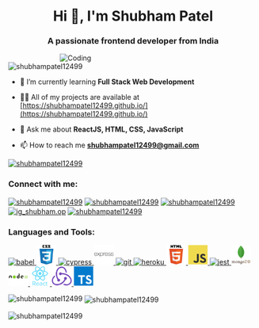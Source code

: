 <!-- <h1 align="center">Hi 👋, I'm Shubham Patel</h1>
<h3 align="center">A passionate frontend developer from India</h3>
<img align="right" alt="Coding" width="400" src="https://school.mangoanimate.com/wp-content/uploads/2021/01/56.png" alt="ERRor animated image"/>

<p align="left"> <img src="https://komarev.com/ghpvc/?username=shubhampatel12499&label=Profile%20views&color=0e75b6&style=flat" alt="shubhampatel12499" /> </p>

- 🌱 I’m currently learning **Full Stack Web Development**

- 💬 Ask me about **ReactJS, HTML, CSS, JavaScript**

- 📫 How to reach me **shubhampatel12499@gmail.com**

- 📄 Know about my experiences 

<h3 align="left">Connect with me:</h3>
<p align="left">
<a href="https://codepen.io/shubhampatel12499" target="blank"><img align="center" src="https://raw.githubusercontent.com/rahuldkjain/github-profile-readme-generator/master/src/images/icons/Social/codepen.svg" alt="shubhampatel12499" height="30" width="40" /></a>
<a href="https://linkedin.com/in/shubhampatel12499" target="blank"><img align="center" src="https://raw.githubusercontent.com/rahuldkjain/github-profile-readme-generator/master/src/images/icons/Social/linked-in-alt.svg" alt="shubhampatel12499" height="30" width="40" /></a>
<a href="https://codesandbox.com/shubhampatel12499" target="blank"><img align="center" src="https://raw.githubusercontent.com/rahuldkjain/github-profile-readme-generator/master/src/images/icons/Social/codesandbox.svg" alt="shubhampatel12499" height="30" width="40" /></a>
<a href="https://instagram.com/ig_shubham.op" target="blank"><img align="center" src="https://raw.githubusercontent.com/rahuldkjain/github-profile-readme-generator/master/src/images/icons/Social/instagram.svg" alt="ig_shubham.op" height="30" width="40" /></a>
<a href="https://www.leetcode.com/shubhampatel12499" target="blank"><img align="center" src="https://raw.githubusercontent.com/rahuldkjain/github-profile-readme-generator/master/src/images/icons/Social/leet-code.svg" alt="shubhampatel12499" height="30" width="40" /></a>
</p>

<h3 align="left">Languages and Tools:</h3>
<p align="left"> <a href="https://www.w3schools.com/css/" target="_blank" rel="noreferrer"> <img src="https://raw.githubusercontent.com/devicons/devicon/master/icons/css3/css3-original-wordmark.svg" alt="css3" width="40" height="40"/> </a> <a href="https://expressjs.com" target="_blank" rel="noreferrer"> <img src="https://raw.githubusercontent.com/devicons/devicon/master/icons/express/express-original-wordmark.svg" alt="express" width="40" height="40"/> </a> <a href="https://git-scm.com/" target="_blank" rel="noreferrer"> <img src="https://www.vectorlogo.zone/logos/git-scm/git-scm-icon.svg" alt="git" width="40" height="40"/> </a> <a href="https://heroku.com" target="_blank" rel="noreferrer"> <img src="https://www.vectorlogo.zone/logos/heroku/heroku-icon.svg" alt="heroku" width="40" height="40"/> </a> <a href="https://developer.mozilla.org/en-US/docs/Web/JavaScript" target="_blank" rel="noreferrer"> <img src="https://raw.githubusercontent.com/devicons/devicon/master/icons/javascript/javascript-original.svg" alt="javascript" width="40" height="40"/> </a> <a href="https://www.mongodb.com/" target="_blank" rel="noreferrer"> <img src="https://raw.githubusercontent.com/devicons/devicon/master/icons/mongodb/mongodb-original-wordmark.svg" alt="mongodb" width="40" height="40"/> </a> <a href="https://nodejs.org" target="_blank" rel="noreferrer"> <img src="https://raw.githubusercontent.com/devicons/devicon/master/icons/nodejs/nodejs-original-wordmark.svg" alt="nodejs" width="40" height="40"/> </a> <a href="https://reactjs.org/" target="_blank" rel="noreferrer"> <img src="https://raw.githubusercontent.com/devicons/devicon/master/icons/react/react-original-wordmark.svg" alt="react" width="40" height="40"/> </a> <a href="https://redux.js.org" target="_blank" rel="noreferrer"> <img src="https://raw.githubusercontent.com/devicons/devicon/master/icons/redux/redux-original.svg" alt="redux" width="40" height="40"/> </a> </p>

<p><img align="left" src="https://github-readme-stats.vercel.app/api/top-langs?username=shubhampatel12499&show_icons=true&locale=en&layout=compact" alt="shubhampatel12499" /></p>

<p>&nbsp;<img align="center" src="https://github-readme-stats.vercel.app/api?username=shubhampatel12499&show_icons=true&locale=en" alt="shubhampatel12499" /></p>

<p><img align="center" src="https://github-readme-streak-stats.herokuapp.com/?user=shubhampatel12499&" alt="shubhampatel12499" /></p> -->



<!-- [![MasterHead](https://1.bp.blogspot.com/-7A4WynwLsM...)](https://rishavchanda.io) -->
<h1 align="center">Hi 👋, I'm Shubham Patel</h1>
<h3 align="center">A passionate frontend developer from India</h3>
<img align="right" alt="Coding" width="400" src="https://school.mangoanimate.com/wp-content/uploads/2021/01/56.png" alt="ERRor animated image"/>

<p align="left"> <img src="https://komarev.com/ghpvc/?username=shubhampatel12499&label=Profile%20views&color=0e75b6&style=flat" alt="shubhampatel12499" /> </p>

- 🌱 I’m currently learning **Full Stack Web Development**

- 👨‍💻 All of my projects are available at [https://shubhampatel12499.github.io/](https://shubhampatel12499.github.io/)

- 💬 Ask me about **ReactJS, HTML, CSS, JavaScript**

- 📫 How to reach me **shubhampatel12499@gmail.com**

<p align="left"> <a href="https://github.com/ryo-ma/github-profile-trophy"><img src="https://github-profile-trophy.vercel.app/?username=shubhampatel12499" alt="shubhampatel12499" /></a> </p>

<h3 align="left">Connect with me:</h3>
<p align="left">
<a href="https://codepen.io/shubhampatel12499" target="blank"><img align="center" src="https://raw.githubusercontent.com/rahuldkjain/github-profile-readme-generator/master/src/images/icons/Social/codepen.svg" alt="shubhampatel12499" height="30" width="40" /></a>
<a href="https://linkedin.com/in/shubhampatel12499" target="blank"><img align="center" src="https://raw.githubusercontent.com/rahuldkjain/github-profile-readme-generator/master/src/images/icons/Social/linked-in-alt.svg" alt="shubhampatel12499" height="30" width="40" /></a>
<a href="https://codesandbox.com/shubhampatel12499" target="blank"><img align="center" src="https://raw.githubusercontent.com/rahuldkjain/github-profile-readme-generator/master/src/images/icons/Social/codesandbox.svg" alt="shubhampatel12499" height="30" width="40" /></a>
<a href="https://instagram.com/ig_shubham.op" target="blank"><img align="center" src="https://raw.githubusercontent.com/rahuldkjain/github-profile-readme-generator/master/src/images/icons/Social/instagram.svg" alt="ig_shubham.op" height="30" width="40" /></a>
<a href="https://www.leetcode.com/shubhampatel12499" target="blank"><img align="center" src="https://raw.githubusercontent.com/rahuldkjain/github-profile-readme-generator/master/src/images/icons/Social/leet-code.svg" alt="shubhampatel12499" height="30" width="40" /></a>
</p>

<h3 align="left">Languages and Tools:</h3>
<p align="left"> <a href="https://babeljs.io/" target="_blank" rel="noreferrer"> <img src="https://www.vectorlogo.zone/logos/babeljs/babeljs-icon.svg" alt="babel" width="40" height="40"/> </a> <a href="https://www.w3schools.com/css/" target="_blank" rel="noreferrer"> <img src="https://raw.githubusercontent.com/devicons/devicon/master/icons/css3/css3-original-wordmark.svg" alt="css3" width="40" height="40"/> </a> <a href="https://www.cypress.io" target="_blank" rel="noreferrer"> <img src="https://raw.githubusercontent.com/simple-icons/simple-icons/6e46ec1fc23b60c8fd0d2f2ff46db82e16dbd75f/icons/cypress.svg" alt="cypress" width="40" height="40"/> </a> <a href="https://expressjs.com" target="_blank" rel="noreferrer"> <img src="https://raw.githubusercontent.com/devicons/devicon/master/icons/express/express-original-wordmark.svg" alt="express" width="40" height="40"/> </a> <a href="https://git-scm.com/" target="_blank" rel="noreferrer"> <img src="https://www.vectorlogo.zone/logos/git-scm/git-scm-icon.svg" alt="git" width="40" height="40"/> </a> <a href="https://heroku.com" target="_blank" rel="noreferrer"> <img src="https://www.vectorlogo.zone/logos/heroku/heroku-icon.svg" alt="heroku" width="40" height="40"/> </a> <a href="https://www.w3.org/html/" target="_blank" rel="noreferrer"> <img src="https://raw.githubusercontent.com/devicons/devicon/master/icons/html5/html5-original-wordmark.svg" alt="html5" width="40" height="40"/> </a> <a href="https://developer.mozilla.org/en-US/docs/Web/JavaScript" target="_blank" rel="noreferrer"> <img src="https://raw.githubusercontent.com/devicons/devicon/master/icons/javascript/javascript-original.svg" alt="javascript" width="40" height="40"/> </a> <a href="https://jestjs.io" target="_blank" rel="noreferrer"> <img src="https://www.vectorlogo.zone/logos/jestjsio/jestjsio-icon.svg" alt="jest" width="40" height="40"/> </a> <a href="https://www.mongodb.com/" target="_blank" rel="noreferrer"> <img src="https://raw.githubusercontent.com/devicons/devicon/master/icons/mongodb/mongodb-original-wordmark.svg" alt="mongodb" width="40" height="40"/> </a> <a href="https://nodejs.org" target="_blank" rel="noreferrer"> <img src="https://raw.githubusercontent.com/devicons/devicon/master/icons/nodejs/nodejs-original-wordmark.svg" alt="nodejs" width="40" height="40"/> </a> <a href="https://reactjs.org/" target="_blank" rel="noreferrer"> <img src="https://raw.githubusercontent.com/devicons/devicon/master/icons/react/react-original-wordmark.svg" alt="react" width="40" height="40"/> </a> <a href="https://redux.js.org" target="_blank" rel="noreferrer"> <img src="https://raw.githubusercontent.com/devicons/devicon/master/icons/redux/redux-original.svg" alt="redux" width="40" height="40"/> </a> <a href="https://www.typescriptlang.org/" target="_blank" rel="noreferrer"> <img src="https://raw.githubusercontent.com/devicons/devicon/master/icons/typescript/typescript-original.svg" alt="typescript" width="40" height="40"/> </a> </p>

<p><img align="left" src="https://github-readme-stats.vercel.app/api/top-langs?username=shubhampatel12499&show_icons=true&locale=en&layout=compact" alt="shubhampatel12499" /></p>

<p>&nbsp;<img align="center" src="https://github-readme-stats.vercel.app/api?username=shubhampatel12499&show_icons=true&locale=en" alt="shubhampatel12499" /></p>

<p><img align="center" src="https://github-readme-streak-stats.herokuapp.com/?user=shubhampatel12499&" alt="shubhampatel12499" /></p>

